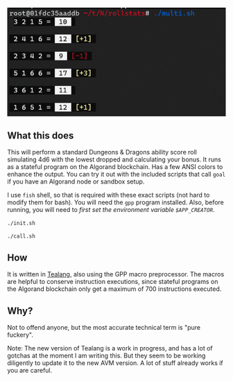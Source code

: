 ![scn](path.png)

## What this does

This will perform a standard Dungeons & Dragons ability score roll simulating 4d6 with the lowest dropped and calculating your bonus.
It runs as a stateful program on the Algorand blockchain. Has a few ANSI colors to enhance the output.
You can try it out with the included scripts that call `goal` if you have an Algorand node or sandbox setup.

I use `fish` shell, so that is required with these exact scripts (not hard to modify them for bash). You will need the `gpp` program installed.
Also, before running, you will need to *first set the environment variable `$APP_CREATOR`*.

```shell
./init.sh
```

```shell
./call.sh
```

## How

It is written in [Tealang](https://github.com/pzbitskiy/tealang), also using the GPP macro preprocessor.  The macros are helpful to conserve instruction executions, since stateful programs
on the Algorand blockchain only get a maximum of 700 instructions executed.

## Why?

Not to offend anyone, but the most accurate technical term is "pure fuckery".

Note: The new version of Tealang is a work in progress, and has a lot of gotchas at the moment I am writing this.  But they seem to be working
diligently to update it to the new AVM version.  A lot of stuff already works if you are careful.
